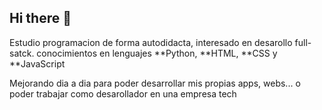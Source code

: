 ## Hi there 👋

 Estudio programacion de forma autodidacta, interesado en desarollo full-satck.
 conocimientos en lenguajes **Python, **HTML, **CSS y **JavaScript

Mejorando dia a dia para poder desarrollar mis propias apps, webs... o poder trabajar como desarollador en una empresa tech
